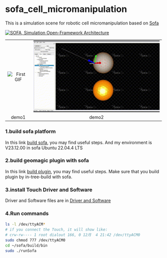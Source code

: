 # sofa_cell_micromanipulation
This is a simulation scene for robotic cell micromanipulation based on [Sofa](https://github.com/sofa-framework/sofa)

[![SOFA, Simulation Open-Framework Architecture](https://www.sofa-framework.org/wp-content/uploads/2013/01/SOFA_LOGO_ORANGE_2-normal.png)](https://www.sofa-framework.org/)

<table align=center>

  <tr align=center>
    <td>
      <img src="./scene/1.gif" alt="First GIF" style="width: 100%;"/>
    </td>
    <td>
      <img src="./scene/2.gif" alt="3 GIF" style="width: 100%;"/>
    </td>
  </tr>


  <tr align=center>
    <td>
      demo1
    </td>
    <td>
      demo2
    </td>
  </tr>

</table>


### 1.build sofa platform
In this link [build sofa](https://sofa-framework.github.io/doc/getting-started/build/linux/), you may find useful steps.
And my environment is V23.12.00 in sofa Ubuntu 22.04.4 LTS

### 2.build geomagic plugin with sofa
In this link [build plugin](https://sofa-framework.github.io/doc/getting-started/build/linux/](https://www.sofa-framework.org/community/doc/plugins/build-a-plugin-from-sources/#in-tree-build)), you may find useful steps.
Make sure that you build plugin by in-tree-build with sofa.

### 3.install Touch Driver and Software
Driver and Software files are in [Driver and Software](https://github.com/nc-yc/sofa_cell_micromanipulation/tree/main/src)

### 4.Run commands

```bash
ls -l /dev/ttyACM*
# if you connect the Touch, it will show like:
# crw-rw---- 1 root dialout 166, 0 12月  4 21:42 /dev/ttyACM0
sudo chmod 777 /dev/ttyACM0
cd ~/sofa/build/bin
sudo ./runSofa
```


